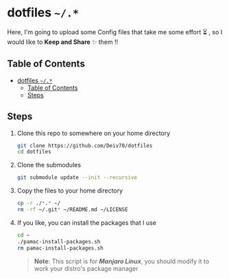 # dotfiles `~/.*`

Here, I'm going to upload some Config files that take me some effort ⏳ , so I would like to **Keep and Share** ✨ them !!

## Table of Contents
- [dotfiles `~/.*`](#dotfiles-)
  - [Table of Contents](#table-of-contents)
  - [Steps](#steps)

## Steps

1. Clone this repo to somewhere on your home directory  
    ```bash
    git clone https://github.com/Deiv70/dotfiles
    cd dotfiles
    ```

2. Clone the submodules  
    ```bash
    git submodule update --init --recursive
    ```

3. Copy the files to your home directory  
    ```bash
    cp -r ./*.* ~/
    rm -rf ~/.git* ~/README.md ~/LICENSE
    ```

4. If you like, you can install the packages that I use  
    ```bash
    cd ~
    ./pamac-install-packages.sh
    rm pamac-install-packages.sh
    ```
    > **Note**: This script is for _**Manjaro Linux**_, you should modify it to work your distro's package manager
